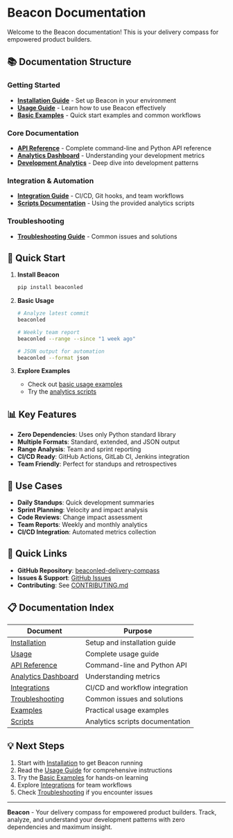 # Beacon Documentation

Welcome to the Beacon documentation! This is your delivery compass for empowered product builders.

## 📚 Documentation Structure

### Getting Started
- **[Installation Guide](installation.md)** - Set up Beacon in your environment
- **[Usage Guide](usage.md)** - Learn how to use Beacon effectively
- **[Basic Examples](examples/basic-usage.md)** - Quick start examples and common workflows

### Core Documentation
- **[API Reference](api-reference.md)** - Complete command-line and Python API reference
- **[Analytics Dashboard](ANALYTICS_DASHBOARD.md)** - Understanding your development metrics
- **[Development Analytics](DEVELOPMENT_ANALYTICS.md)** - Deep dive into development patterns

### Integration & Automation
- **[Integration Guide](integrations.md)** - CI/CD, Git hooks, and team workflows
- **[Scripts Documentation](scripts-readme.md)** - Using the provided analytics scripts

### Troubleshooting
- **[Troubleshooting Guide](troubleshooting.md)** - Common issues and solutions

## 🚀 Quick Start

1. **Install Beacon**
   ```bash
   pip install beaconled
   ```

2. **Basic Usage**
   ```bash
   # Analyze latest commit
   beaconled

   # Weekly team report
   beaconled --range --since "1 week ago"

   # JSON output for automation
   beaconled --format json
   ```

3. **Explore Examples**
   - Check out [basic usage examples](examples/basic-usage.md)
   - Try the [analytics scripts](../scripts/)

## 📊 Key Features

- **Zero Dependencies**: Uses only Python standard library
- **Multiple Formats**: Standard, extended, and JSON output
- **Range Analysis**: Team and sprint reporting
- **CI/CD Ready**: GitHub Actions, GitLab CI, Jenkins integration
- **Team Friendly**: Perfect for standups and retrospectives

## 🎯 Use Cases

- **Daily Standups**: Quick development summaries
- **Sprint Planning**: Velocity and impact analysis
- **Code Reviews**: Change impact assessment
- **Team Reports**: Weekly and monthly analytics
- **CI/CD Integration**: Automated metrics collection

## 🔗 Quick Links

- **GitHub Repository**: [beaconled-delivery-compass](https://github.com/shrwnsan/beaconled-delivery-compass)
- **Issues & Support**: [GitHub Issues](https://github.com/shrwnsan/beaconled-delivery-compass/issues)
- **Contributing**: See [CONTRIBUTING.md](../CONTRIBUTING.md)

## 📋 Documentation Index

| Document | Purpose |
|----------|---------|
| [Installation](installation.md) | Setup and installation guide |
| [Usage](usage.md) | Complete usage guide |
| [API Reference](api-reference.md) | Command-line and Python API |
| [Analytics Dashboard](ANALYTICS_DASHBOARD.md) | Understanding metrics |
| [Integrations](integrations.md) | CI/CD and workflow integration |
| [Troubleshooting](troubleshooting.md) | Common issues and solutions |
| [Examples](examples/basic-usage.md) | Practical usage examples |
| [Scripts](scripts-readme.md) | Analytics scripts documentation |

## 💡 Next Steps

1. Start with [Installation](installation.md) to get Beacon running
2. Read the [Usage Guide](usage.md) for comprehensive instructions
3. Try the [Basic Examples](examples/basic-usage.md) for hands-on learning
4. Explore [Integrations](integrations.md) for team workflows
5. Check [Troubleshooting](troubleshooting.md) if you encounter issues

---

**Beacon** - Your delivery compass for empowered product builders. Track, analyze, and understand your development patterns with zero dependencies and maximum insight.
